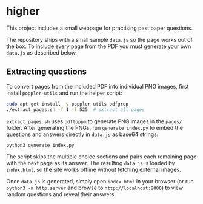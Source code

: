# higher

This project includes a small webpage for practising past paper questions.

The repository ships with a small sample `data.js` so the page works out of the box. To include every page from the PDF you must generate your own `data.js` as described below.

## Extracting questions

To convert pages from the included PDF into individual PNG images, first install
`poppler-utils` and run the helper script:

```bash
sudo apt-get install -y poppler-utils pdfgrep
./extract_pages.sh -f 1 -l 525  # extract all pages
```

`extract_pages.sh` uses `pdftoppm` to generate PNG images in the `pages/`
folder. After generating the PNGs, run `generate_index.py` to embed the
questions and answers directly in `data.js` as base64 strings:

```bash
python3 generate_index.py
```

The script skips the multiple choice sections and pairs each remaining page
with the next page as its answer. The resulting `data.js` is loaded by
`index.html`, so the site works offline without fetching external images.

Once `data.js` is generated, simply open `index.html` in your browser (or run
`python3 -m http.server` and browse to `http://localhost:8000`) to view random
questions and reveal their answers.


